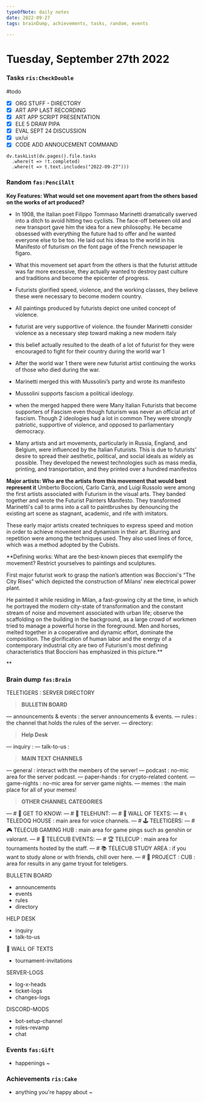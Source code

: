 ```yaml
---
typeOfNote: daily notes
date: 2022-09-27
tags: brainDump, achievements, tasks, random, events

---
```

# Tuesday, September 27th 2022

### Tasks `ris:CheckDouble`
#todo 
 - [x] ORG STUFF - DIRECTORY
 - [x] ART APP LAST RECORDING
 - [x] ART APP SCRIPT PRESENTATION
 - [x] ELE 5 DRAW PIPA
 - [x] EVAL SEPT 24 DISCUSSION
- [x] ux/ui
 - [x] CODE ADD ANNOUCEMENT COMMAND

```dataviewjs
dv.taskList(dv.pages().file.tasks 
  .where(t => !t.completed)
  .where(t => t.text.includes("2022-09-27")))
```



### Random `fas:PencilAlt`
 **Key Features: What would set one movement apart from the others based on the works of art produced?**
- In 1908, the Italian poet Filippo Tommaso Marinetti dramatically swerved into a ditch to avoid hitting two cyclists. The face-off between old and new transport gave him the idea for a new philosophy. He became obsessed with everything the future had to offer and he wanted everyone else to be too. He laid out his ideas to the world in his Manifesto of futurism on the font page of the French newspaper le figaro.
- What this movement set apart from the others is that the futurist attitude was far more excessive, they actually wanted to destroy past culture and traditions and become the epicenter of progress.
- Futurists glorified speed, violence, and the working classes, they believe these were necessary to become modern country.
- All paintings produced by futurists depict one united concept of violence.
- futurist are very supportive of violence. the founder Marinetti consider violence as a necessary step toward making a new modern italy 
- this belief actually resulted to the death of a lot of futurist for they were encouraged to fight for their country during the world war 1
- After the world war 1 there were new futurist artist continuing the works of those who died during the war.
- Marinetti merged this with Mussolini’s party and wrote its manifesto 
- Mussolini supports fascism a political ideology.
- when the merged happed there were Many Italian Futurists that become supporters of Fascism even though futurism was never an official art of fascism. Though 2 ideologies had a lot in common They were strongly patriotic, supportive of violence, and opposed to parliamentary democracy.

- Many artists and art movements, particularly in Russia, England, and Belgium, were influenced by the Italian Futurists. This is due to futurists' desire to spread their aesthetic, political, and social ideals as widely as possible. They developed the newest technologies such as mass media, printing, and transportation, and they printed over a hundred manifestos

**Major artists: Who are the artists from this movement that would best represent it**
Umberto Boccioni, Carlo Carrà, and Luigi Russolo were among the first artists associated with Futurism in the visual arts. They banded together and wrote the Futurist Painters Manifesto. They transformed Marinetti's call to arms into a call to paintbrushes by denouncing the existing art scene as stagnant, academic, and rife with imitators.

These early major artists created techniques to express speed and motion in order to achieve movement and dynamism in their art. Blurring and repetition were among the techniques used. They also used lines of force, which was a method adopted by the Cubists.

**Defining works: What are the best-known pieces that exemplify the movement? Restrict yourselves to paintings and sculptures.

First major futurist work to grasp the nation’s attention was Boccioni's “The City Rises” which depicted the construction of Milans’ new electrical power plant.  

  

He painted it while residing in Milan, a fast-growing city at the time, in which he portrayed the modern city-state of transformation and the constant stream of noise and movement associated with urban life; observe the scaffolding on the building in the background, as a large crowd of workmen tried to manage a powerful horse in the foreground. Men and horses, melted together in a cooperative and dynamic effort, dominate the composition. The glorification of human labor and the energy of a contemporary industrial city are two of Futurism's most defining characteristics that Boccioni has emphasized in this picture.**

**




### Brain dump `fas:Brain`
TELETIGERS : SERVER DIRECTORY

> **BULLETIN BOARD**

— announcements & events : the server announcements & events. — rules : the channel that holds the rules of the server.
— directory: 

> **Help Desk**

— inquiry :
— talk-to-us : 

> **MAIN TEXT CHANNELS**

— general : interact with the members of the server! 
— podcast : no-mic area for the server podcast. 
— paper-hands : for crypto-related content. 
— game-nights : no-mic area for server game nights. 
— memes : the main place for all of your memes!

>**OTHER CHANNEL CATEGORIES**

— # 📌 GET TO KNOW: 
— # 🔎 TELEHUNT:
— # 🧾 WALL OF TEXTS:
— # 📞 TELEDOQ HOUSE : main area for voice channels. 
— # 🕹 TELETIGERS:
— # 🎮 TELECUB GAMING HUB : main area for game pings such as genshin or valorant. 
— # 🎪 TELECUB EVENTS:
— # 🏆 TELECUP : main area for tournaments hosted by the staff. 
— # 📚 TELECUB STUDY AREA : if you want to study alone or with friends, chill over here. 
— # 🐯 PROJECT : CUB : area for results in any game tryout for teletigers.


BULLETIN BOARD
- announcements
- events
- rules
- directory

HELP DESK
- inquiry
- talk-to-us


🧾 WALL OF TEXTS
- tournament-invitations

SERVER-LOGS
- log-x-heads
- ticket-logs
- changes-logs

DISCORD-MODS
- bot-setup-channel
- roles-revamp
- chat



### Events `fas:Gift`
 - happenings ~






### Achievements `ris:Cake`
 - anything you're happy about ~ 

